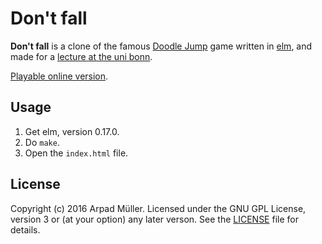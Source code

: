 # Don't fall

**Don't fall** is a clone of the famous [Doodle Jump](https://en.wikipedia.org/wiki/Doodle_Jump) game written in [elm](http://elm-lang.org), and made for a [lecture at the uni bonn](http://www.janis-voigtlaender.eu/teaching/dp16/).

[Playable online version](https://arpad-m.github.io/dontfall/).

## Usage

1. Get elm, version 0.17.0.
2. Do `make`.
3. Open the `index.html` file.

## License

Copyright (c) 2016 Arpad Müller. Licensed under the GNU GPL License, version 3 or (at your option) any later verson.
See the [LICENSE](LICENSE) file for details.
